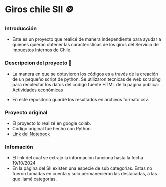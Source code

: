 # Giros chile SII 🪙

### Introducción
- Este es un proyecto que realicé de manera independiente para ayudar a quienes quieran obtener las caracteristicas de los giros del Servicio de Impuestos Internos de Chile.

### Descripcion del proyecto 🔎
- La manera en que se obtuvieron los códigos es a través de la creación de un pequeño script de python. Se utilizaron tecnicas de web scraping para recolectar los datos del codigo fuente HTML de la pagina publica: [Actividades económicas](https://www.sii.cl/ayudas/ayudas_por_servicios/1956-codigos-1959.html)

- En este repositorio guardé los resultados en archivos formato csv.

### Proyecto original
- El proyecto lo realizé en google colab.
- Código original fue hecho con Python.
- [Link del Notebook](https://colab.research.google.com/drive/1dvn-H7161jAzAvYRmPxylInLy-_TEDAo?usp=sharing)

### Infomación
- El link del cual se extrajo la información funciona hasta la fecha 19/10/2024
- En la página del SII existen una especie de sub categorias. Estas no fueron tomadas en cuenta y solo permanecieron las destacadas, a las que llamé categorias.

